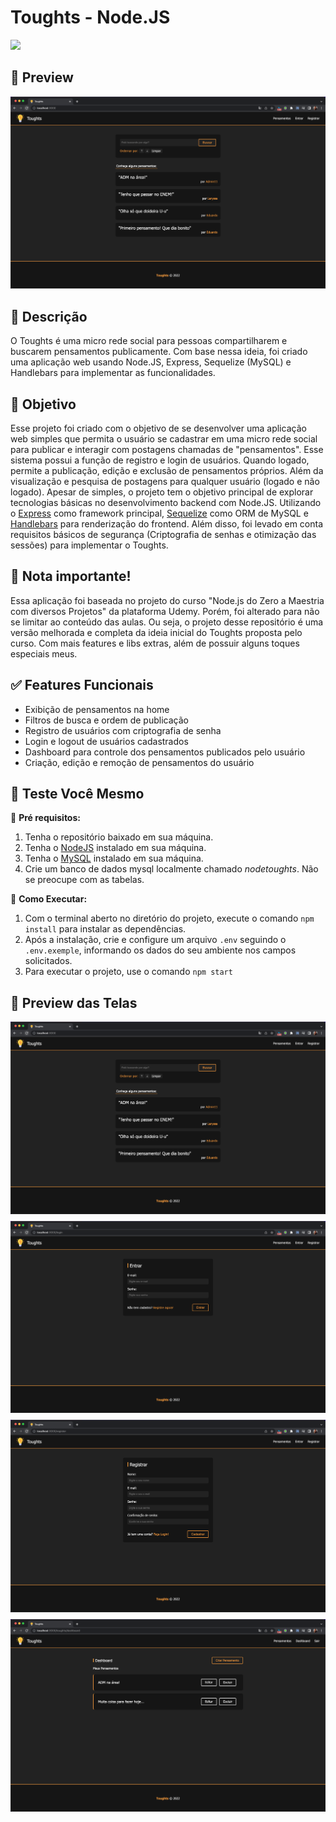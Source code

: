 # Toughts - Node.JS
[![](https://img.shields.io/badge/version-0.0.1-yellow)](#) 

## 📸 Preview

<p align="center">
  <img src=".github/assets/img/preview01.png"/>
</p>

## 📝 **Descrição**

O Toughts é uma micro rede social para pessoas compartilharem e buscarem pensamentos publicamente. Com base nessa ideia, foi criado uma aplicação web usando Node.JS, Express, Sequelize (MySQL) e Handlebars para implementar as funcionalidades. 

## 🚀 **Objetivo**

Esse projeto foi criado com o objetivo de se desenvolver uma aplicação web simples que permita o usuário se cadastrar em uma micro rede social para publicar e interagir com postagens chamadas de "pensamentos". Esse sistema possui a função de registro e login de usuários. Quando logado, permite a publicação, edição e exclusão de pensamentos próprios. Além da visualização e pesquisa de postagens para qualquer usuário (logado e não logado). Apesar de simples, o projeto tem o objetivo principal de explorar tecnologias básicas no desenvolvimento backend com Node.JS. Utilizando o [Express](https://expressjs.com/pt-br/) como framework principal, [Sequelize](https://sequelize.org/) como ORM de MySQL e  [Handlebars](https://handlebarsjs.com/) para renderização do frontend. Além disso, foi levado em conta requisitos básicos de segurança (Criptografia de senhas e otimização das sessões) para implementar o Toughts.

## 📌 Nota importante!
Essa aplicação foi baseada no projeto do curso "Node.js do Zero a Maestria com diversos Projetos" da plataforma Udemy. Porém, foi alterado para não se limitar ao conteúdo das aulas. Ou seja, o projeto desse repositório é uma versão melhorada e completa da ideia inicial do Toughts proposta pelo curso. Com mais features e libs extras, além de possuir alguns toques especiais meus.

## ✅ Features Funcionais
- Exibição de pensamentos na home
- Filtros de busca e ordem de publicação
- Registro de usuários com criptografia de senha
- Login e logout de usuários cadastrados
- Dashboard para controle dos pensamentos publicados pelo usuário
- Criação, edição e remoção de pensamentos do usuário

## 🔎 Teste Você Mesmo
📌 **Pré requisitos:**
1. Tenha o repositório baixado em sua máquina.
2. Tenha o [NodeJS](https://nodejs.org/) instalado em sua máquina.
3. Tenha o [MySQL](https://www.mysql.com/) instalado em sua máquina.
4. Crie um banco de dados mysql localmente chamado *nodetoughts*. Não se preocupe com as tabelas.


🚩 **Como Executar:**
1. Com o terminal aberto no diretório do projeto, execute o comando `npm install` para instalar as dependências.
2. Após a instalação, crie e configure um arquivo ```.env``` seguindo o ```.env.exemple```, informando os dados do seu ambiente nos campos solicitados.
3. Para executar o projeto, use o comando `npm start`


## 📸 Preview das Telas

<p align="center">
  <img src=".github/assets/img/preview01.png" style="margin-bottom: 8px">
  <img src=".github/assets/img/preview02.png" style="margin-bottom: 8px">
  <img src=".github/assets/img/preview03.png" style="margin-bottom: 8px">
  <img src=".github/assets/img/preview04.png" style="margin-bottom: 8px">
</p>
   










